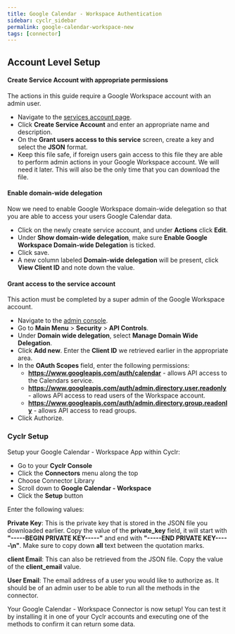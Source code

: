 ```yaml
---
title: Google Calendar - Workspace Authentication
sidebar: cyclr_sidebar
permalink: google-calendar-workspace-new
tags: [connector]
---
```


## Account Level Setup

#### Create Service Account with appropriate permissions
The actions in this guide require a Google Workspace account with an admin user.
* Navigate to the [services account page](https://console.developers.google.com/iam-admin/serviceaccounts).
* Click **Create Service Account** and enter an appropriate name and description. 
* On the **Grant users access to this service** screen, create a key and select the **JSON** format.
* Keep this file safe, if foreign users gain access to this file they are able to perform admin actions in your Google Workspace account. We will need it later. This will also be the only time that you can download the file.
 
#### Enable domain-wide delegation
Now we need to enable Google Workspace domain-wide delegation so that you are able to access your users Google Calendar data.
* Click on the newly create service account, and under **Actions** click **Edit**.
* Under **Show domain-wide delegation**, make sure **Enable Google Workspace Domain-wide Delegation** is ticked.
* Click save.
* A new column labeled **Domain-wide delegation** will be present, click **View Client ID** and note down the value.

#### Grant access to the service account
This action must be completed by a super admin of the Google Workspace account.
* Navigate to the [admin console](http://admin.google.com/).
* Go to **Main Menu** > **Security** > **API Controls**.
* Under **Domain wide delegation**, select **Manage Domain Wide Delegation**.
* Click **Add new**. Enter the **Client ID** we retrieved earlier in the appropriate area. 
* In the **OAuth Scopes** field, enter the following permissions:
  * **https://www.googleapis.com/auth/calendar** - allows API access to the Calendars service.
  * **https://www.googleapis.com/auth/admin.directory.user.readonly** - allows API access to read users of the Workspace account.
  * **https://www.googleapis.com/auth/admin.directory.group.readonly** - allows API access to read groups.
* Click Authorize.

### Cyclr Setup

Setup your Google Calendar - Workspace App within Cyclr:

*   Go to your **Cyclr Console**
*   Click the **Connectors** menu along the top
*   Choose Connector Library
*   Scroll down to **Google Calendar - Workspace**
*   Click the **Setup** button

Enter the following values:

**Private Key**: This is the private key that is stored in the JSON file you downloaded earlier. Copy the value of the **private_key** field, it will start with **"-----BEGIN PRIVATE KEY-----"** and end with **"-----END PRIVATE KEY-----\n"**. Make sure to copy down **all** text between the quotation marks.

**client Email**: This can also be retrieved from the JSON file. Copy the value of the **client_email** value.

**User Email**: The email address of a user you would like to authorize as. It should be of an admin user to be able to run all the methods in the connector.


Your Google Calendar - Workspace Connector is now setup! You can test it by installing it in one of your Cyclr accounts and executing one of the methods to confirm it can return some data.
